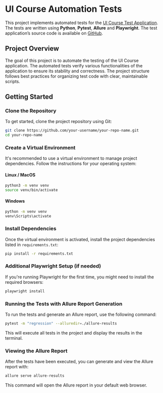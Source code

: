 # UI Course Automation Tests

This project implements automated tests for
the [UI Course Test Application](https://nikita-filonov.github.io/qa-automation-engineer-ui-course/#/auth/login). The
tests are written using **Python**, **Pytest**, **Allure** and **Playwright**. The test application’s source code is available
on [GitHub](https://github.com/podyganova/autotests-ui).

## Project Overview

The goal of this project is to automate the testing of the UI Course application. The automated tests verify various
functionalities of the application to ensure its stability and correctness. The project structure follows best practices
for organizing test code with clear, maintainable scripts.

## Getting Started

### Clone the Repository

To get started, clone the project repository using Git:

```bash
git clone https://github.com/your-username/your-repo-name.git
cd your-repo-name
```

### Create a Virtual Environment

It's recommended to use a virtual environment to manage project dependencies. Follow the instructions for your operating
system:

#### Linux / MacOS

```bash
python3 -m venv venv
source venv/bin/activate
```

#### Windows

```bash
python -m venv venv
venv\Scripts\activate
```

### Install Dependencies

Once the virtual environment is activated, install the project dependencies listed in `requirements.txt`:

```bash
pip install -r requirements.txt
```

### Additional Playwright Setup (if needed)

If you're running Playwright for the first time, you might need to install the required browsers:

```bash
playwright install
```

### Running the Tests with Allure Report Generation

To run the tests and generate an Allure report, use the following command:

```bash
pytest -m "regression" --alluredir=./allure-results
```

This will execute all tests in the project and display the results in the terminal.

### Viewing the Allure Report

After the tests have been executed, you can generate and view the Allure report with:

```bash
allure serve allure-results
```

This command will open the Allure report in your default web browser.
